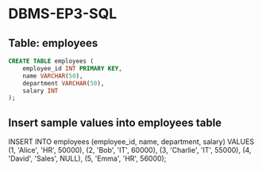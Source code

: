 # DBMS-EP3-SQL

## Table: employees
```sql
CREATE TABLE employees (
    employee_id INT PRIMARY KEY,
    name VARCHAR(50),
    department VARCHAR(50),
    salary INT
);
```
## Insert sample values into employees table
INSERT INTO employees (employee_id, name, department, salary) VALUES 
(1, 'Alice', 'HR', 50000),
(2, 'Bob', 'IT', 60000),
(3, 'Charlie', 'IT', 55000),
(4, 'David', 'Sales', NULL),
(5, 'Emma', 'HR', 56000);

